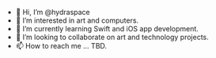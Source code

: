 - 👋 Hi, I’m @hydraspace
- 👀 I’m interested in art and computers.
- 🌱 I’m currently learning Swift and iOS app development.
- 💞️ I’m looking to collaborate on art and technology projects. 
- 📫 How to reach me ... TBD.

<!---
hydraspace/hydraspace is a ✨ special ✨ repository because its `README.md` (this file) appears on your GitHub profile.
You can click the Preview link to take a look at your changes.
--->
